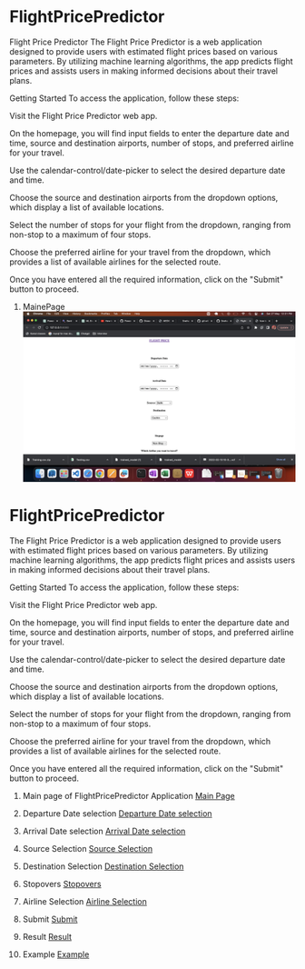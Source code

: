 # FlightPricePredictor

Flight Price Predictor
The Flight Price Predictor is a web application designed to provide users with estimated flight prices based on various parameters. By utilizing machine learning algorithms, the app predicts flight prices and assists users in making informed decisions about their travel plans.

Getting Started
To access the application, follow these steps:

Visit the Flight Price Predictor web app.

On the homepage, you will find input fields to enter the departure date and time, source and destination airports, number of stops, and preferred airline for your travel.

Use the calendar-control/date-picker to select the desired departure date and time.

Choose the source and destination airports from the dropdown options, which display a list of available locations.

Select the number of stops for your flight from the dropdown, ranging from non-stop to a maximum of four stops.

Choose the preferred airline for your travel from the dropdown, which provides a list of available airlines for the selected route.

Once you have entered all the required information, click on the "Submit" button to proceed.



1. MainePage 
![Main page of FlightPricePredictor Application](Screenshots/Mainpage.png)
# FlightPricePredictor

The Flight Price Predictor is a web application designed to provide users with estimated flight prices based on various parameters. By utilizing machine learning algorithms, the app predicts flight prices and assists users in making informed decisions about their travel plans.

Getting Started To access the application, follow these steps:

Visit the Flight Price Predictor web app.

On the homepage, you will find input fields to enter the departure date and time, source and destination airports, number of stops, and preferred airline for your travel.

Use the calendar-control/date-picker to select the desired departure date and time.

Choose the source and destination airports from the dropdown options, which display a list of available locations.

Select the number of stops for your flight from the dropdown, ranging from non-stop to a maximum of four stops.

Choose the preferred airline for your travel from the dropdown, which provides a list of available airlines for the selected route.

Once you have entered all the required information, click on the "Submit" button to proceed.

1. Main page of FlightPricePredictor Application
[Main Page](Screenshots/Mainpage.png)

2. Departure Date selection 
[Departure Date selection](Screenshots/DepartureDate.png)

3. Arrival Date selection
[Arrival Date selection](Screenshots/ArrivalDate.png)

4. Source Selection
[Source Selection](Screenshots/SourceSelection.png)

5. Destination Selection 
[Destination Selection](Screenshots/DestinationSelection.png)

6. Stopovers
[Stopovers](Screenshots/NumberofStops.png)

7. Airline Selection
[Airline Selection](Screenshots/AirlineSelection.png)

8. Submit
[Submit](Screenshots/Submit.png)

9. Result
[Result](Screenshots/Result.png)

10. Example
[Example](Screenshots/Example.png)